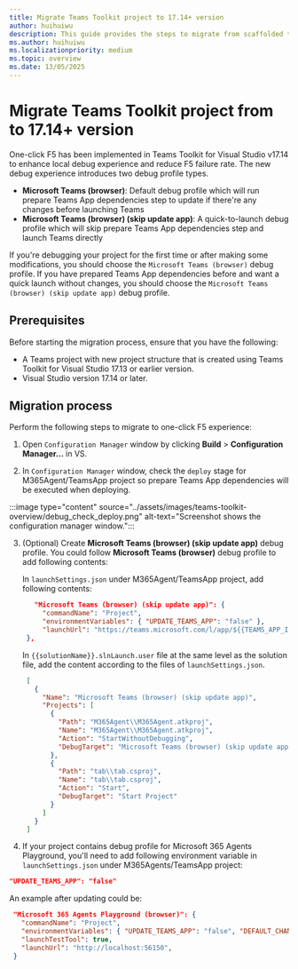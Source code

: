 ```yaml
---
title: Migrate Teams Toolkit project to 17.14+ version
author: huihuiwu
description: This guide provides the steps to migrate from scaffolded template to the new project structure in Microsoft Teams using Teams Toolkit.
ms.author: huihuiwu
ms.localizationpriority: medium
ms.topic: overview
ms.date: 13/05/2025
---
```


# Migrate Teams Toolkit project from to 17.14+ version

One-click F5 has been implemented in Teams Toolkit for Visual Studio v17.14 to enhance local debug experience and reduce F5 failure rate. The new debug experience introduces two debug profile types.

- **Microsoft Teams (browser)**: Default debug profile which will run prepare Teams App dependencies step to update if there're any changes before launching Teams
- **Microsoft Teams (browser) (skip update app)**: A quick-to-launch debug profile which will skip prepare Teams App dependencies step and launch Teams directly

If you're debugging your project for the first time or after making some modifications, you should choose the `Microsoft Teams (browser)` debug profile. If you have prepared Teams App dependencies before and want a quick launch without changes, you should choose the `Microsoft Teams (browser) (skip update app)` debug profile.

## Prerequisites

Before starting the migration process, ensure that you have the following:

* A Teams project with new project structure that is created using Teams Toolkit for Visual Studio 17.13 or earlier version.
* Visual Studio version 17.14 or later.

## Migration process

Perform the following steps to migrate to one-click F5 experience:

1. Open `Configuration Manager` window by clicking **Build** > **Configuration Manager...** in VS.

2. In `Configuration Manager` window, check the `deploy` stage for M365Agent/TeamsApp project so prepare Teams App dependencies will be executed when deploying.

  :::image type="content" source="../assets/images/teams-toolkit-overview/debug_check_deploy.png" alt-text="Screenshot shows the configuration manager window.":::

3. (Optional) Create **Microsoft Teams (browser) (skip update app)** debug profile. You could follow **Microsoft Teams (browser)** debug profile to add following contents:

   In `launchSettings.json` under M365Agent/TeamsApp project, add following contents:

   ```json
      "Microsoft Teams (browser) (skip update app)": {
        "commandName": "Project",
        "environmentVariables": { "UPDATE_TEAMS_APP": "false" },
        "launchUrl": "https://teams.microsoft.com/l/app/${{TEAMS_APP_ID}}?installAppPackage=true&webjoin=true&appTenantId=${{TEAMS_APP_TENANT_ID}}&login_hint=${{TEAMSFX_M365_USER_NAME}}"
    },
   ```
   In `{{solutionName}}.slnLaunch.user` file at the same level as the solution file, add the content according to the files of `launchSettings.json`.

   ```json
    [
      {
        "Name": "Microsoft Teams (browser) (skip update app)",
        "Projects": [
          {
            "Path": "M365Agent\\M365Agent.atkproj",
            "Name": "M365Agent\\M365Agent.atkproj",
            "Action": "StartWithoutDebugging",
            "DebugTarget": "Microsoft Teams (browser) (skip update app)"
          },
          {
            "Path": "tab\\tab.csproj",
            "Name": "tab\\tab.csproj",
            "Action": "Start",
            "DebugTarget": "Start Project"
          }
        ]
      }
    ]
   ```

4.  If your project contains debug profile for Microsoft 365 Agents Playground, you'll need to add following environment variable in `launchSettings.json` under M365Agents/TeamsApp project:

   ```json
   "UPDATE_TEAMS_APP": "false"
   ```
  An example after updating could be:

   ```json
    "Microsoft 365 Agents Playground (browser)": {
      "commandName": "Project",
      "environmentVariables": { "UPDATE_TEAMS_APP": "false", "DEFAULT_CHANNEL_ID": "emulator" },
      "launchTestTool": true,
      "launchUrl": "http://localhost:56150",
    }
   ```